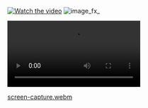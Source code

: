 [![Watch the video](https://via.placeholder.com/800x450.png?text=Click+to+Watch)](https://github.com/codeInn001/Videodorahacks/raw/refs/heads/main/VID_20241214_113227.mp4)
![image_fx_](https://github.com/user-attachments/assets/46e329b9-ff1b-485f-8054-8eff4d28b291)

<video src="https://github.com/user-attachments/assets/7044a056-cf16-4fa9-9eeb-c62b3b4353e9"></video>

[screen-capture.webm](https://github.com/user-attachments/assets/7044a056-cf16-4fa9-9eeb-c62b3b4353e9)
